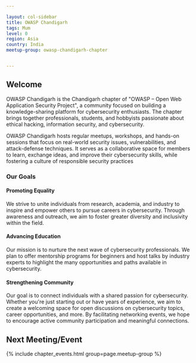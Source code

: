 ```yaml
---

layout: col-sidebar
title: OWASP Chandigarh
tags: Mum
level: 0
region: Asia
country: India
meetup-group: owasp-chandigarh-chapter


---
```

## Welcome
OWASP Chandigarh is the Chandigarh chapter of "OWASP – Open Web Application Security Project", a community focused on building a knowledge-sharing platform for cybersecurity enthusiasts. The chapter brings together professionals, students, and hobbyists passionate about ethical hacking, information security, and cybersecurity.

OWASP Chandigarh hosts regular meetups, workshops, and hands-on sessions that focus on real-world security issues, vulnerabilities, and attack-defense techniques. It serves as a collaborative space for members to learn, exchange ideas, and improve their cybersecurity skills, while fostering a culture of responsible security practices

### Our Goals
#### Promoting Equality
We strive to unite individuals from research, academia, and industry to inspire and empower others to pursue careers in cybersecurity. Through awareness and outreach, we aim to foster greater diversity and inclusivity within the field.

#### Advancing Education
Our mission is to nurture the next wave of cybersecurity professionals. We plan to offer mentorship programs for beginners and host talks by industry experts to highlight the many opportunities and paths available in cybersecurity.

#### Strengthening Community
Our goal is to connect individuals with a shared passion for cybersecurity. Whether you're just starting out or have years of experience, we aim to create a welcoming space for open discussions on cybersecurity topics, career opportunities, and more. By facilitating networking events, we hope to encourage active community participation and meaningful connections.

Next Meeting/Event <!-- You should keep this section as it will populate your meetup events -->
---------------------
{% include chapter_events.html group=page.meetup-group %}

